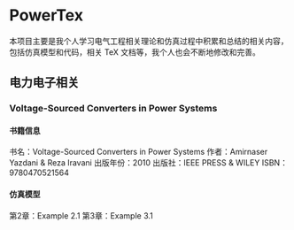 # PowerTex
本项目主要是我个人学习电气工程相关理论和仿真过程中积累和总结的相关内容，包括仿真模型和代码，相关 TeX 文档等，我个人也会不断地修改和完善。

## 电力电子相关

### Voltage-Sourced Converters in Power Systems

#### 书籍信息
书名：Voltage-Sourced Converters in Power Systems
作者：Amirnaser Yazdani & Reza Iravani
出版年份：2010
出版社：IEEE PRESS & WILEY
ISBN：9780470521564

#### 仿真模型
第2章：Example 2.1
第3章：Example 3.1
